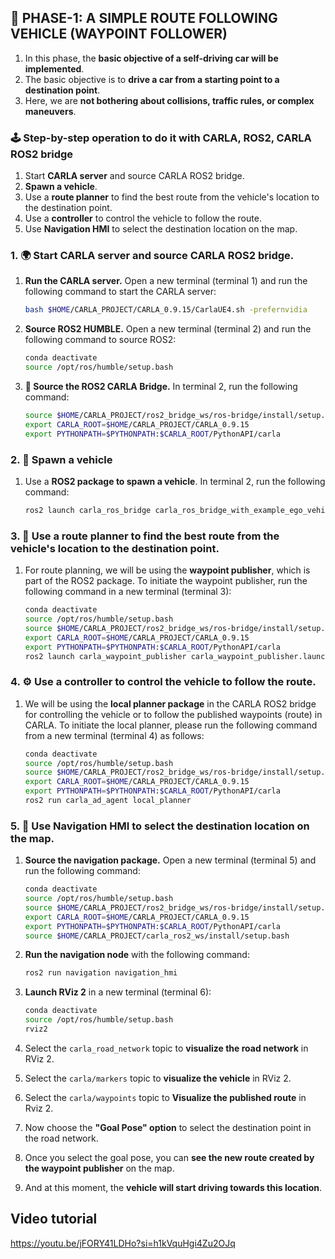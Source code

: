 ## 🚦 PHASE-1: A SIMPLE ROUTE FOLLOWING VEHICLE (WAYPOINT FOLLOWER)
1.  In this phase, the **basic objective of a self-driving car will be implemented**.
2.  The basic objective is to **drive a car from a starting point to a destination point**.
3.  Here, we are **not bothering about collisions, traffic rules, or complex maneuvers**.

### 🕹️ Step-by-step operation to do it with CARLA, ROS2, CARLA ROS2 bridge
1.  Start **CARLA server** and source  CARLA ROS2 bridge. 
2.  **Spawn a vehicle**.
3.  Use a **route planner** to find the best route from the vehicle's location to the destination point.
4.  Use a **controller** to control the vehicle to follow the route.
5.  Use **Navigation HMI** to select the destination location on the map.




### 1. 🌍 Start **CARLA server** and source  CARLA ROS2 bridge. 
1.  **Run the CARLA server.**
    Open a new terminal (terminal 1) and run the following command to start the CARLA server:

    ```bash
    bash $HOME/CARLA_PROJECT/CARLA_0.9.15/CarlaUE4.sh -prefernvidia
    ```

2.  **Source ROS2 HUMBLE.**
    Open a new terminal (terminal 2) and run the following command to source ROS2:

    ```bash
    conda deactivate
    source /opt/ros/humble/setup.bash
    ```

3.  **🔗 Source the ROS2 CARLA Bridge.**
    In terminal 2, run the following command:

    ```bash
    source $HOME/CARLA_PROJECT/ros2_bridge_ws/ros-bridge/install/setup.bash
    export CARLA_ROOT=$HOME/CARLA_PROJECT/CARLA_0.9.15
    export PYTHONPATH=$PYTHONPATH:$CARLA_ROOT/PythonAPI/carla
    ```

### 2. 🚗 Spawn a vehicle
1.  Use a **ROS2 package to spawn a vehicle**.
    In terminal 2, run the following command:

    ```bash
    ros2 launch carla_ros_bridge carla_ros_bridge_with_example_ego_vehicle.launch.py
    ```

### 3. 🧭 Use a route planner to find the best route from the vehicle's location to the destination point.
1.  For route planning, we will be using the **waypoint publisher**, which is part of the ROS2 package.
    To initiate the waypoint publisher, run the following command in a new terminal (terminal 3):

    ```bash
    conda deactivate
    source /opt/ros/humble/setup.bash
    source $HOME/CARLA_PROJECT/ros2_bridge_ws/ros-bridge/install/setup.bash
    export CARLA_ROOT=$HOME/CARLA_PROJECT/CARLA_0.9.15
    export PYTHONPATH=$PYTHONPATH:$CARLA_ROOT/PythonAPI/carla
    ros2 launch carla_waypoint_publisher carla_waypoint_publisher.launch.py
    ```

### 4. ⚙️ Use a controller to control the vehicle to follow the route.
1.  We will be using the **local planner package** in the CARLA ROS2 bridge for controlling the vehicle or to follow the published waypoints (route) in CARLA.
    To initiate the local planner, please run the following command from a new terminal (terminal 4) as follows:

    ```bash
    conda deactivate
    source /opt/ros/humble/setup.bash
    source $HOME/CARLA_PROJECT/ros2_bridge_ws/ros-bridge/install/setup.bash
    export CARLA_ROOT=$HOME/CARLA_PROJECT/CARLA_0.9.15
    export PYTHONPATH=$PYTHONPATH:$CARLA_ROOT/PythonAPI/carla
    ros2 run carla_ad_agent local_planner
    ```


### 5. 🎯 Use Navigation HMI to select the destination location on the map.
1.  **Source the navigation package.**
    Open a new terminal (terminal 5) and run the following command:

    ```bash
    conda deactivate
    source /opt/ros/humble/setup.bash
    source $HOME/CARLA_PROJECT/ros2_bridge_ws/ros-bridge/install/setup.bash
    export CARLA_ROOT=$HOME/CARLA_PROJECT/CARLA_0.9.15
    export PYTHONPATH=$PYTHONPATH:$CARLA_ROOT/PythonAPI/carla
    source $HOME/CARLA_PROJECT/carla_ros2_ws/install/setup.bash
    ```

2.  **Run the navigation node** with the following command:

    ```bash
    ros2 run navigation navigation_hmi
    ```

3.  **Launch RViz 2** in a new terminal (terminal 6):

    ```bash
    conda deactivate
    source /opt/ros/humble/setup.bash    
    rviz2
    ```

4.  Select the `carla_road_network` topic to **visualize the road network** in RViz 2.
5.  Select the `carla/markers` topic to **visualize the vehicle** in RViz 2.
6.  Select the `carla/waypoints` topic to **Visualize the published route** in Rviz 2.
7.  Now choose the **"Goal Pose" option** to select the destination point in the road network.
8.  Once you select the goal pose, you can **see the new route created by the waypoint publisher** on the map.
9.  And at this moment, the **vehicle will start driving towards this location**.

## Video tutorial
https://youtu.be/jFORY41LDHo?si=h1kVquHgi4Zu2OJq

